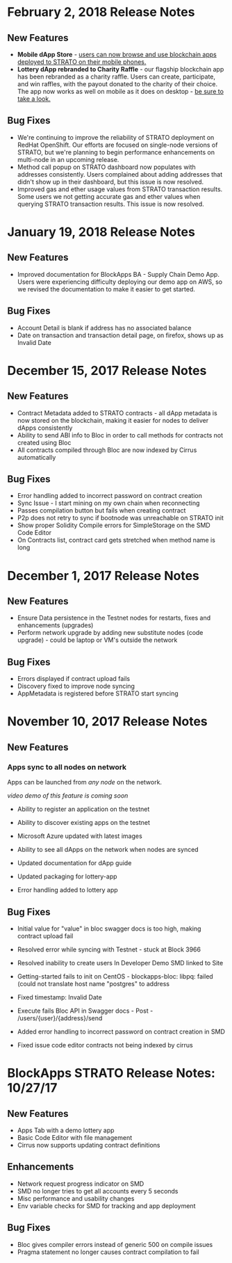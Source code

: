 # February 2, 2018 Release Notes

## New Features

* **Mobile dApp Store** - [users can now browse and use blockchain apps deployed to STRATO on their mobile phones.](http://stratodemo1.eastus2.cloudapp.azure.com/dappstore/#/dashboard "Charity App")
* **Lottery dApp rebranded to Charity Raffle** - our flagship blockchain app has been rebranded as a charity raffle. Users can create, participate, and win raffles, with the payout donated to the charity of their choice. The app now works as well on mobile as it does on desktop - [be sure to take a look.](http://stratodemo1.eastus2.cloudapp.azure.com/dappstore/#/dashboard "Charity App")

## Bug Fixes

* We're continuing to improve the reliability of STRATO deployment on RedHat OpenShift. Our efforts are focused on single-node versions of STRATO, but we're planning to begin performance enhancements on multi-node in an upcoming release. 
* Method call popup on STRATO dashboard now populates with addresses consistently. Users complained about adding addresses that didn't show up in their dashboard, but this issue is now resolved.
* Improved gas and ether usage values from STRATO transaction results. Some users we not getting accurate gas and ether values when querying STRATO transaction results. This issue is now resolved.


# January 19, 2018 Release Notes

## New Features

* Improved documentation for BlockApps BA - Supply Chain Demo App. Users were experiencing difficulty deploying our demo app on AWS, so we revised the documentation to make it easier to get started. 

## Bug Fixes 

* Account Detail is blank if address has no associated balance
* Date on transaction and transaction detail page, on firefox, shows up as Invalid Date

# December 15, 2017 Release Notes

## New Features

* Contract Metadata added to STRATO contracts - all dApp metadata is now stored on the blockchain, making it easier for nodes to deliver dApps consistently 
* Ability to send ABI info to Bloc in order to call methods for contracts not created using Bloc
* All contracts compiled through Bloc are now indexed by Cirrus automatically

## Bug Fixes

* Error handling added to incorrect password on contract creation 
* Sync Issue - I start mining on my own chain when reconnecting
* Passes compilation button but fails when creating contract
* P2p does not retry to sync if bootnode was unreachable on STRATO init
* Show proper Solidity Compile errors for SimpleStorage on the SMD Code Editor
* On Contracts list, contract card gets stretched when method name is long


# December 1, 2017 Release Notes

## New Features

* Ensure Data persistence in the Testnet nodes for restarts, fixes and enhancements (upgrades)
* Perform network upgrade by adding new substitute nodes (code upgrade) - could be laptop or VM's outside the network

## Bug Fixes

* Errors displayed if contract upload fails
* Discovery fixed to improve node syncing
* AppMetadata is registered before STRATO start syncing


# November 10, 2017 Release Notes

## New Features 

### Apps sync to all nodes on network

Apps can be launched from _any node_ on the network. 

_video demo of this feature is coming soon_

* Ability to register an application on the testnet

* Ability to discover existing apps on the testnet

* Microsoft Azure updated with latest images

* Ability to see all dApps on the network when nodes are synced

* Updated documentation for dApp guide 

* Updated packaging for lottery-app 

* Error handling added to lottery app

## Bug Fixes

* Initial value for "value" in bloc swagger docs is too high, making contract upload fail

* Resolved error while syncing with Testnet - stuck at Block 3966

* Resolved inability to create users In Developer Demo SMD linked to Site 

* Getting-started fails to init on CentOS - blockapps-bloc: libpq: failed (could not translate host name "postgres" to address

* Fixed timestamp: Invalid Date

* Execute fails Bloc API in Swagger docs - Post - /users/{user}/{address}/send

* Added error handling to incorrect password on contract creation in SMD

* Fixed issue code editor contracts not being indexed by cirrus

# BlockApps STRATO Release Notes: 10/27/17

## New Features
 - Apps Tab with a demo lottery app
 - Basic Code Editor with file management
 - Cirrus now supports updating contract definitions

## Enhancements
 - Network request progress indicator on SMD
 - SMD no longer tries to get all accounts every 5 seconds
 - Misc performance and usability changes 
 - Env variable checks for SMD for tracking and app deployment

## Bug Fixes
 - Bloc gives compiler errors instead of generic 500 on compile issues
 - Pragma statement no longer causes contract compilation to fail
